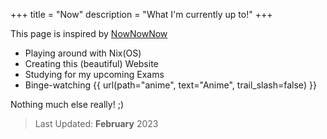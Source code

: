 +++
title = "Now"
description = "What I'm currently up to!"
+++

This page is inspired by [NowNowNow](https://nownownow.com)

- Playing around with Nix(OS)
- Creating this (beautiful) Website
- Studying for my upcoming Exams
- Binge-watching {{ url(path="anime", text="Anime", trail_slash=false) }}

Nothing much else really! ;)

> Last Updated: **February** 2023
